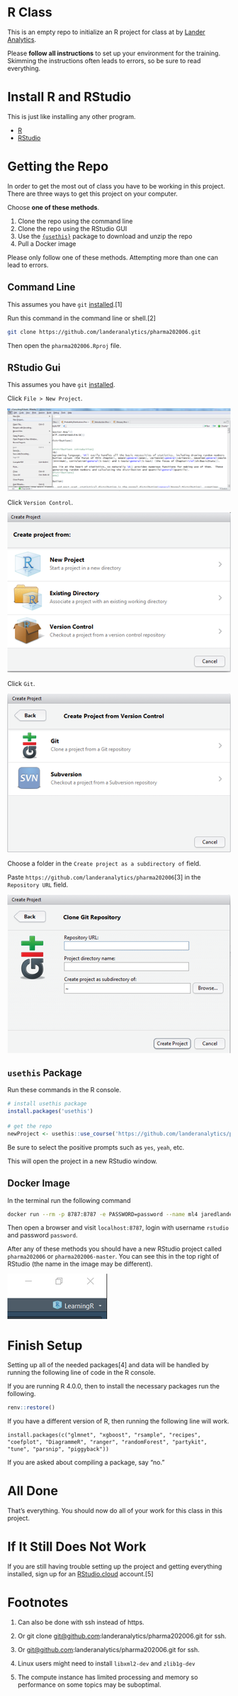 
<!-- README.md is generated from README.Rmd. Please edit that file -->

<script type="text/javascript">
code .sourceCode {
    white-space: pre-wrap;       /* Since CSS 2.1 */
    white-space: -moz-pre-wrap;  /* Mozilla, since 1999 */
    white-space: -pre-wrap;      /* Opera 4-6 */
    white-space: -o-pre-wrap;    /* Opera 7 */
    word-wrap: break-word;       /* Internet Explorer 5.5+ */
    overflow-wrap: break-word;
}
</script>

# R Class

This is an empty repo to initialize an R project for class at by [Lander
Analytics](https://www.landeranalytics.com).

Please **follow all instructions** to set up your environment for the
training. Skimming the instructions often leads to errors, so be sure to
read everything.

# Install R and RStudio

This is just like installing any other program.

  - [R](https://cloud.r-project.org/)
  - [RStudio](https://www.rstudio.com/products/rstudio/download/#download)

# Getting the Repo

In order to get the most out of class you have to be working in this
project. There are three ways to get this project on your computer.

Choose **one of these methods**.

1.  Clone the repo using the command line
2.  Clone the repo using the RStudio GUI
3.  Use the [`{usethis}`](https://usethis.r-lib.org) package to download
    and unzip the repo
4.  Pull a Docker image

Please only follow one of these methods. Attempting more than one can
lead to errors.

## Command Line

This assumes you have `git`
[installed](https://git-scm.com/book/en/v2/Getting-Started-Installing-Git).\[1\]

Run this command in the command line or shell.\[2\]

``` sh
git clone https://github.com/landeranalytics/pharma202006.git
```

Then open the `pharma202006.Rproj` file.

## RStudio Gui

This assumes you have `git`
[installed](https://git-scm.com/book/en/v2/Getting-Started-Installing-Git).

Click `File > New Project`.

![](images/rstudio-project-menu.png)<!-- -->

Click `Version Control`.

![](images/rstudio-create-project.png)<!-- -->

Click `Git`.

![](images/rstudio-create-project-version-control.png)<!-- -->

Choose a folder in the `Create project as a subdirectory of` field.

Paste `https://github.com/landeranalytics/pharma202006`\[3\] in the
`Repository URL` field.

![](images/rstudio-create-project-git.png)<!-- -->

## `usethis` Package

Run these commands in the R console.

``` r
# install usethis package
install.packages('usethis')

# get the repo
newProject <- usethis::use_course('https://github.com/landeranalytics/pharma202006/archive/master.zip')
```

Be sure to select the positive prompts such as `yes`, `yeah`, etc.

This will open the project in a new RStudio window.

## Docker Image

In the terminal run the following command

``` sh
docker run --rm -p 8787:8787 -e PASSWORD=password --name ml4 jaredlander/pharma202006:4.0.0
```

Then open a browser and visit `localhost:8787`, login with username
`rstudio` and password `password`.

After any of these methods you should have a new RStudio project called
`pharma202006` or `pharma202006-master`. You can see this in the top
right of RStudio (the name in the image may be different).

![](images/ProjectCorner.png)<!-- -->

# Finish Setup

Setting up all of the needed packages\[4\] and data will be handled by
running the following line of code in the R console.

If you are running R 4.0.0, then to install the necessary packages run
the following.

``` r
renv::restore()
```

If you have a different version of R, then running the following line
will work.

    install.packages(c("glmnet", "xgboost", "rsample", "recipes", "coefplot", "DiagrammeR", "ranger", "randomForest", "partykit", "tune", "parsnip", "piggyback"))

If you are asked about compiling a package, say “no.”

# All Done

That’s everything. You should now do all of your work for this class in
this project.

# If It Still Does Not Work

If you are still having trouble setting up the project and getting
everything installed, sign up for an
[RStudio.cloud](https://rstudio.cloud/spaces/76768/join?access_code=nSoEhO6etv%2BHkVl%2B1I%2FmK2YSOPTmFQhDgMIcEjPI)
account.\[5\]

# Footnotes

1.  Can also be done with ssh instead of https.

2.  Or git clone <git@github.com>:landeranalytics/pharma202006.git for
    ssh.

3.  Or <git@github.com>:landeranalytics/pharma202006.git for ssh.

4.  Linux users might need to install `libxml2-dev` and `zlib1g-dev`

5.  The compute instance has limited processing and memory so
    performance on some topics may be suboptimal.
